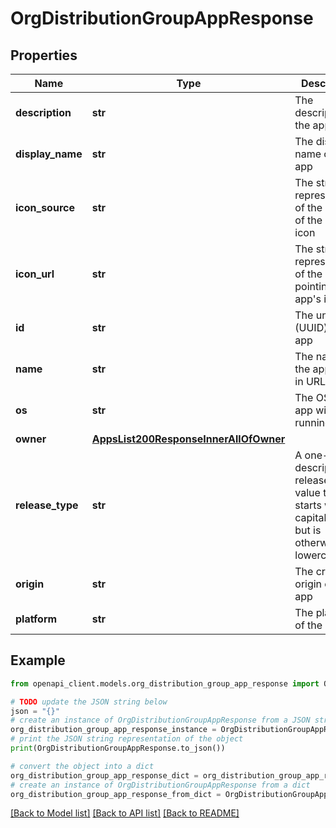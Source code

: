 # OrgDistributionGroupAppResponse


## Properties

Name | Type | Description | Notes
------------ | ------------- | ------------- | -------------
**description** | **str** | The description of the app | [optional] 
**display_name** | **str** | The display name of the app | 
**icon_source** | **str** | The string representation of the source of the app&#39;s icon | [optional] 
**icon_url** | **str** | The string representation of the URL pointing to the app&#39;s icon | [optional] 
**id** | **str** | The unique ID (UUID) of the app | 
**name** | **str** | The name of the app used in URLs | 
**os** | **str** | The OS the app will be running on | 
**owner** | [**AppsList200ResponseInnerAllOfOwner**](AppsList200ResponseInnerAllOfOwner.md) |  | 
**release_type** | **str** | A one-word descriptive release-type value that starts with a capital letter but is otherwise lowercase | [optional] 
**origin** | **str** | The creation origin of this app | [optional] 
**platform** | **str** | The platform of the app | [optional] 

## Example

```python
from openapi_client.models.org_distribution_group_app_response import OrgDistributionGroupAppResponse

# TODO update the JSON string below
json = "{}"
# create an instance of OrgDistributionGroupAppResponse from a JSON string
org_distribution_group_app_response_instance = OrgDistributionGroupAppResponse.from_json(json)
# print the JSON string representation of the object
print(OrgDistributionGroupAppResponse.to_json())

# convert the object into a dict
org_distribution_group_app_response_dict = org_distribution_group_app_response_instance.to_dict()
# create an instance of OrgDistributionGroupAppResponse from a dict
org_distribution_group_app_response_from_dict = OrgDistributionGroupAppResponse.from_dict(org_distribution_group_app_response_dict)
```
[[Back to Model list]](../README.md#documentation-for-models) [[Back to API list]](../README.md#documentation-for-api-endpoints) [[Back to README]](../README.md)


